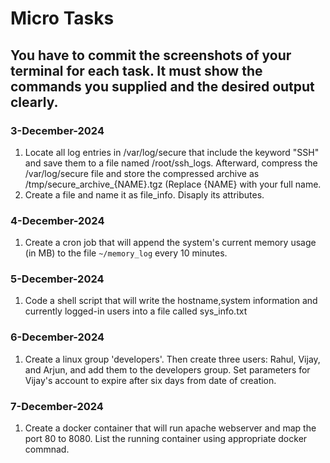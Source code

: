 # Micro Tasks
## You have to commit the screenshots of your terminal for each task. It must show the commands you supplied and the desired output clearly. 

### 3-December-2024
1. Locate all log entries in /var/log/secure that include the keyword "SSH" and save them to a file named /root/ssh_logs. 
    Afterward, compress the /var/log/secure file and store the compressed archive as /tmp/secure_archive_{NAME}.tgz 
    (Replace {NAME} with your full name. 
2. Create a file and name it as file_info. Disaply its attributes. 

### 4-December-2024
1. Create a cron job that will append the system's current memory usage (in MB) to the file `~/memory_log` every 10 minutes. 

### 5-December-2024
1. Code a shell script that will write the hostname,system information and currently logged-in users into a file called sys_info.txt

### 6-December-2024
1. Create a linux group 'developers'. Then create three users: Rahul, Vijay, and Arjun, and add them to the developers group. Set parameters for Vijay's account to expire after six days from date of creation.

### 7-December-2024
1. Create a docker container that will run apache webserver and map the port 80 to 8080. List the running container using appropriate docker commnad. 
